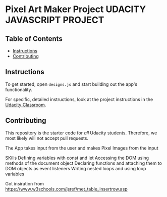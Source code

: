 # Pixel Art Maker Project UDACITY  JAVASCRIPT PROJECT 

## Table of Contents

* [Instructions](#instructions)
* [Contributing](#contributing)



## Instructions

To get started, open `designs.js` and start building out the app's functionality.




For specific, detailed instructions, look at the project instructions in the [Udacity Classroom](https://classroom.udacity.com/me).

## Contributing

This repository is the starter code for _all_ Udacity students. Therefore, we most likely will not accept pull requests.

The App takes input from the user and makes Pixel Images from the input



SKills
Defining variables with const and let
Accessing the DOM using methods of the document object
Declaring functions and attaching them to DOM objects as event listeners
Writing nested loops and using loop variables


Got insiration from https://www.w3schools.com/jsref/met_table_insertrow.asp
